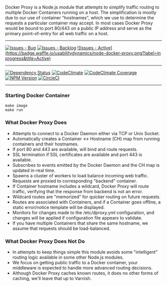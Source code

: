 Docker Proxy is a Node.js module that attempts to simplify traffic routing to multiple Docker Containers running on a host.
The simplification is mostly due to our use of container "hostnames", which we use to determine the requests a particular container may accept.
In most cases Docker Proxy would be bound to port 80/443 on a public IP address and serve as the primary point-of-entry for all web traffic on a host.

***
[![Issues - Bug](https://badge.waffle.io/usabilitydynamics/node-docker-proxy.png?label=bug&title=Bugs)](http://waffle.io/usabilitydynamics/node-docker-proxy)
[![Issues - Backlog](https://badge.waffle.io/usabilitydynamics/node-docker-proxy.png?label=backlog&title=Backlog)](http://waffle.io/usabilitydynamics/node-docker-proxy/)
[![Issues - Active](https://badge.waffle.io/usabilitydynamics/node-docker-proxy.png?label=in progress&title=Active)](http://waffle.io/usabilitydynamics/node-docker-proxy/)
***
[![Dependency Status](https://gemnasium.com/UsabilityDynamics/node-docker-proxy.svg)](https://gemnasium.com/UsabilityDynamics/node-docker-proxy)
[![CodeClimate](http://img.shields.io/codeclimate/github/UsabilityDynamics/node-docker-proxy.svg)](https://codeclimate.com/github/UsabilityDynamics/node-docker-proxy)
[![CodeClimate Coverage](http://img.shields.io/codeclimate/coverage/github/UsabilityDynamics/node-docker-proxy.svg)](https://codeclimate.com/github/UsabilityDynamics/node-docker-proxy)
[![NPM Version](http://img.shields.io/npm/v/object-settings.svg)](https://www.npmjs.org/package/object-settings)
[![CircleCI](https://circleci.com/gh/UsabilityDynamics/node-docker-proxy.png?circle-token=822abc09fd13abaf818fdb0623f3185185599ca5)](https://circleci.com/gh/UsabilityDynamics/node-docker-proxy)
***

### Starting Docker Container

    make image
    make run

### What Docker Proxy Does

* Attempts to connect to a Docker Daemon either via TCP or Unix Socket.
* Automatically creates a Container <-> Hostname (CH) map from running containers and their hostnames.
* If port 80 and 443 are available, will bind and route requests.
* SSL termination if SSL certificates are available and port 443 is available.
* Subscribes to events emitted by the Docker Daemon and the CH map is updated in-real time.
* Spawns a cluster of workers to load balance incoming web traffic. Requests are proxied to corresponding "backend" container.
* If Container hostname includes a wildcard, Docker Proxy will route traffic, verifying that the response from backend is not an error.
* Wildcard routes are "memorized" for quicker routing on future requests.
* Routes are associated with Containers, and if a Container goes offline, a static error/notice template will be displayed.
* Monitors for changes made to the /etc/dproxy.yml configuration, and changes will be applied if configuration file appears to validate.
* If you have multiple Containers that share the same hostname, we assume that requests should be load-balanced.

### What Docker Proxy Does Not Do

* In attempts to keep things simple this module avoids some "intelligent" routing logic available in some other Node.js modules.
* We focus on getting public traffic to a Docker container, your middleware is expected to handle more advanced routing decisions.
* Although Docker Proxy caches known routes, it does no other forms of caching, we'll leave that up to Varnish.

